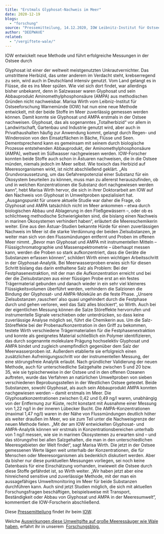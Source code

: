 ```yaml
---
title: "Erstmals Glyphosat-Nachweis im Meer"
date: 2020-12-19
blogs: 
  - "forschung"
source: "Pressemitteilung, 14.12.2020, IOW Leibnitz-Institut für Ostseeforschung Warnemünde"
author: "DEEPWAVE"
related: 
  - "/vergiftete-wale/"
---
```


IOW entwickelt neue Methode und führt erfolgreiche Messungen in der Ostsee durch

Glyphosat ist einer der weltweit meistgenutzten Unkrautvernichter. Das umstrittene Herbizid, das unter anderem im Verdacht steht, krebserregend zu sein, wird auch in Deutschland intensiv genutzt. Vom Land gelangt es in Flüsse, die es ins Meer spülen. Wie viel sich dort findet, war allerdings bisher unbekannt, denn in Salzwasser waren Glyphosat und sein Abbauprodukt Aminomethylphosphonsäure (AMPA) aus methodischen Gründen nicht nachweisbar. Marisa Wirth vom Leibniz-Institut für Ostseeforschung Warnemünde (IOW) hat nun eine neue Methode entwickelt, mit der beide Stoffe im Meer zuverlässig gemessen werden können. Damit konnte sie Glyphosat und AMPA erstmals in der Ostsee nachweisen. Glyphosat, das als sogenanntes „Totalherbizid“ vor allem in Landwirtschaft, Gartenbau und Industrie genutzt wird, aber auch in Privathaushalten häufig zur Anwendung kommt, gelangt durch Regen- und Winderosion von den Einsatzflächen in Bäche, Flüsse und Seen. Dementsprechend kann es gemeinsam mit seinem durch biologische Prozesse entstehenden Abbauprodukt, der Aminomethylphosphonsäure (AMPA), weltweit im Süßwasser nachgewiesen werden. IOW-Forscher konnten beide Stoffe auch schon in Ästuaren nachweisen, die in die Ostsee münden, niemals jedoch im Meer selbst. Wie toxisch das Herbizid auf Meeresorganismen wirkt, ist nicht abschließend geklärt. „Als Grundvoraussetzung, um das Gefahrenpotenzial einer Substanz für ein Ökosystem beurteilen zu können, muss man zu allererst herauszufinden, ob und in welchen Konzentrationen die Substanz dort nachgewiesen werden kann“, hebt Marisa Wirth hervor, die sich in ihrer Doktorarbeit am IOW auf den Nachweis von Glyphosat in Umweltproben spezialisiert hat. „Ausgangspunkt für unsere aktuelle Studie war daher die Frage, ob Glyphosat und AMPA tatsächlich nicht im Meer ankommen – etwa durch biologischen Abbau und Ablagerung in den Fließgewässern –, oder ob es schlichtweg methodische Schwierigkeiten sind, die bislang einen Nachweis in marinen Ökosystemen verhindert haben“, erläutert die Meereschemikerin weiter. Eine aus den Ästuar-Studien bekannte Hürde für einen zuverlässigen Nachweis im Meer ist die starke Verdünnung der beiden Zielsubstanzen, je weiter man sich von den Flussmündungen entfernt und Proben im offenen Meer nimmt. „Bevor man Glyphosat und AMPA mit instrumentellen Mitteln – Flüssigchromatographie und Massenspektrometrie – überhaupt messen kann, werden die Proben so stark aufkonzentriert, dass die Geräte die Substanzen erfassen können“, schildert Wirth einen wichtigen Arbeitsschritt in der Glyphosat-Analytik. Bei Meerwasserproben erwies sich für diesen Schritt bislang das darin enthaltene Salz als Problem: Bei der Festphasenextraktion, mit der man die Aufkonzentration erreicht und bei der die Zielsubstanzen aus einer flüssigen Probe erst an ein festes Trägermaterial gebunden und danach wieder in ein sehr viel kleineres Flüssigkeitsvolumen überführt werden, verhindern die Salzionen die Bindung der Glyphosat- und AMPA-Moleküle an die feste Phase. „Unsere Zielsubstanzen ‚rauschen‘ also quasi ungehindert durch die Festphase durch und gehen verloren, weil das Salz alles blockiert“, so Wirth. Auch bei der eigentlichen Messung können die Salze Störeffekte hervorrufen und instrumentelle Signale verschieben oder unterdrücken, so dass keine zuverlässige Analyse möglich sei, führt die Chemikerin aus. Um die Salz-Störeffekte bei der Probenaufkonzentration in den Griff zu bekommen, testete Wirth verschiedene Trägermaterialien für die Festphasenextraktion und konnte als geeignetes Material schließlich ein Polymer identifizieren, das durch sogenannte molekulare Prägung hochselektiv Glyphosat und AMPA bindet und zugleich unempfindlich gegenüber dem Salz der Meerwasserproben ist. Außerdem etablierte sie erfolgreich einen zusätzlichen Aufreinigungsschritt vor der instrumentellen Messung, der eine störungsfreie Analytik erlaubt. Nach gründlicher Validierung der neuen Methode, auch für unterschiedliche Salzgehalte zwischen 5 und 20 bzw. 35, wie sie typischerweise in der Ostsee und in den offenen Ozeanen auftreten, wurde das Verfahren an natürlichen Umweltproben von sieben verschiedenen Beprobungsstellen in der Westlichen Ostsee getestet. Beide Substanzen, sowohl Glyphosat, als auch sein Abbauprodukt AMPA konnten nachgewiesen werden – damit erstmals im Meer. Die Glyphosatkonzentrationen zwischen 0,42 und 0,49 ng/l waren, unabhängig von der Entfernung zur Küste, recht konstant mit Ausnahme einer Messung von 1,22 ng/l in der inneren Lübecker Bucht. Die AMPA-Konzentrationen (maximal 1,47 ng/l) waren in der Nähe von Flussmündungen deutlich höher als weiter draußen im Meer, wo sie zum Teil unter die Nachweisgrenze der neuen Methode fielen. „Mit der am IOW entwickelten Glyphosat- und AMPA-Analytik können wir erstmals in Konzentrationsbereichen unterhalb von 1 ng/l messen, wie sie in marinen Ökosystemen zu erwarten sind – und das störungsfrei bei allen Salzgehalten, die man in den unterschiedlichen Meeresgebieten der Welt findet“, sagt Marisa Wirth. Die jetzt in der Ostsee gemessenen Werte lägen weit unterhalb der Konzentrationen, die für Menschen oder Meeresorganismen als bedenklich diskutiert werden. Aber da bisher nur diese punktuellen Messungen vorliegen, sei noch keine Datenbasis für eine Einschätzung vorhanden, inwieweit die Ostsee durch diese Stoffe gefährdet ist, so Wirth weiter. „Wir haben jetzt aber eine hinreichend sensitive und zuverlässige Methode, mit der man ein aussagefähiges Umweltmonitoring im Meer für beide Substanzen durchführen kann. Auch sind jetzt Studien möglich, die sich mit aktuellen Forschungsfragen beschäftigen, beispielsweise mit Transport, Beständigkeit oder Abbau von Glyphosat und AMPA in der Meeresumwelt“, kommentiert die IOW-Forscherin abschließend.

Diese [Pressemitteilung](https://www.io-warnemuende.de/mitteilung/items/erstmals-glyphosat-nachweis-im-meer-iow-entwickelt-neue-methode-und-fuehrt-erfolgreiche-messungen-in-der-ostsee-durch.html) findet ihr beim [IOW](https://www.io-warnemuende.de/).

Welche [Auswirkungen diese Umweltgifte auf große Meeressäuger wie Wale haben,](https://www.deepwave.org/vergiftete-wale/) erfahrt ihr in unserem  [Forschungsblog.](https://www.deepwave.org/blogs/forschung/)
